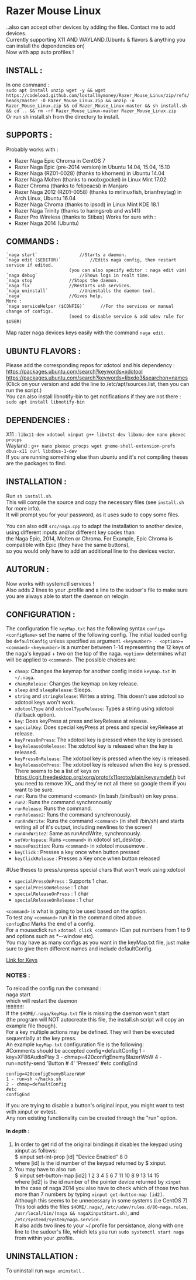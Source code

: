 # Razer Mouse Linux     
..also can accept other devices by adding the files. Contact me to add devices.     
Currently supporting X11 AND WAYLAND.(Ubuntu & flavors & anything you can install the dependencies on)     
Now with app auto profiles !   
## INSTALL :
In one command :     
`sudo apt install unzip wget -y && wget https://codeload.github.com/lostallmymoney/Razer_Mouse_Linux/zip/refs/heads/master -O Razer_Mouse_Linux.zip && unzip -o Razer_Mouse_Linux.zip && cd Razer_Mouse_Linux-master && sh install.sh && cd .. && rm -rf Razer_Mouse_Linux-master Razer_Mouse_Linux.zip`     
Or run sh install.sh from the directory to install.     
## SUPPORTS :     
Probably works with :
- Razer Naga Epic Chroma in CentOS 7
- Razer Naga Epic (pre-2014 version) in Ubuntu 14.04, 15.04, 15.10
- Razer Naga (RZ01-0028) (thanks to khornem) in Ubuntu 14.04
- Razer Naga Molten (thanks to noobxgockel) in Linux Mint 17.02
- Razer Chroma (thanks to felipeacsi) in Manjaro
- Razer Naga 2012 (RZ01-0058) (thanks to mrlinuxfish, brianfreytag) in Arch Linux, Ubuntu 16.04
- Razer Naga Chroma (thanks to ipsod) in Linux Mint KDE 18.1
- Razer Naga Trinity (thanks to haringsrob and ws141)
- Razer Pro Wireless (thanks to Stibax)
Works for sure with :
- Razer Naga 2014 (Ubuntu)   
## COMMANDS :

	`naga start` 				//Starts a daemon.	
	`naga edit ($EDITOR)` 			//Edits naga config, then restart service if edited.     
							(you can also specify editor : naga edit vim)
	`naga debug` 				//Shows logs in realt time.
	`naga stop`				//Stops the daemon.
	`naga fix`				//Restarts usb services.
	`naga uninstall` 			//Uninstalls the daemon tool.
	`naga` 					//Gives help.
    More :
	`naga serviceHelper ($CONFIG)`		//For the services or manual change of configs.      
							(need to disable service & add udev rule for $USER)        
Map razer naga devices keys easily with the command `naga edit`.     
## UBUNTU FLAVORS :
Please add the corresponding repos for xdotool and his dependency :     
	https://packages.ubuntu.com/search?keywords=xdotool     
	https://packages.ubuntu.com/search?keywords=libxdo3&searchon=names     
	(Click on your version and add the line to /etc/apt/sources.list, then you can run the script.)     
	You can also install libnotify-bin to get notifications if they are not there : `sudo apt install libnotify-bin`     	
## DEPENDENCIES :	
X11 : `libx11-dev xdotool xinput g++ libxtst-dev libxmu-dev nano pkexec procps`    
Wayland : `g++ nano pkexec procps wget gnome-shell-extension-prefs dbus-x11 curl libdbus-1-dev`    
If you are running something else than ubuntu and it's not compiling theses are the packages to find.     
## INSTALLATION :     
Run `sh install.sh`.       
This will compile the source and copy the necessary files (see `install.sh` for more info).   
It will prompt you for your password, as it uses sudo to copy some files.  

You can also edit `src/naga.cpp` to adapt the installation to another device, using different inputs and/or different key codes than   
the Naga Epic, 2014, Molten or Chroma. For Example, Epic Chroma is compatible with Epic (they have the same buttons),   
so you would only have to add an additional line to the devices vector.
 
## AUTORUN :     
Now works with systemctl services !    
Also adds 2 lines to your .profile and a line to the sudoer's file to make sure you are always able to start the daemon on relogin.     

## CONFIGURATION :
The configuration file `keyMap.txt` has the following syntax
    `config=<configName>` set the name of the following config. The initial loaded config be `defaultConfig` unless specified as argument.
    `<keynumber> - <option>=<command>`
    `<keynumber>` is a number between 1-14 representing the 12 keys of the naga's keypad + two on the top of the naga.
    `<option>` determines what will be applied to `<command>`. The possible choices are:

- `chmap`: Changes the keymap for another config inside `keymap.txt` in `~/.naga`.
- `champRelease`: Changes the keymap on key release.
- `sleep` and `sleepRelease`: Sleeps.
- `string` and `stringRelease`: Writes a string. This doesn't use xdotool so xdotool keys won't work.
- `xdotoolType` and `xdotoolTypeRelease`: Types a string using xdotool (fallback option).
- `key`: Does keyPress at press and keyRelease at release.
- `specialKey`: Does special keyPress at press and special keyRelease at release.
- `keyPressOnPress`: The xdotool key is pressed when the key is pressed.
- `keyReleaseOnRelease`: The xdotool key is released when the key is released.			
- `keyPressOnRelease`: The xdotool key is pressed when the key is released.
- `keyReleaseOnPress`: The xdotool key is released when the key is pressed. There seems to be a list of keys on https://cgit.freedesktop.org/xorg/proto/x11proto/plain/keysymdef.h but you need to remove XK_ and they're not all there so google them if you want to be sure.
- `run`: Runs the command `<command>` (in bash /bin/bash) on key press.
- `run2`: Runs the command synchronously
- `runRelease`: Runs the command.
- `runRelease2`: Runs the command synchronously.
- `runAndWrite`: Runs the command `<command>` (in shell /bin/sh) and starts writing all of it's output, including newlines to the screen!
- `runAndWrite2`: Same as runAndWrite, synchronously.
- `setWorkspace`: Runs `<command>` in xdotool set_desktop <command> .
- `mousePosition`: Runs `<command>` in xdotool mousemove <command> .
- `keyClick` : Presses a key once when button pressed
- `keyClickRelease` : Presses a Key once when button released

#Use theses to press/unpress special chars that won't work using xdotool
- `specialPressOnPress` : Supports 1 char.
- `specialPressOnRelease` : 1 char
- `specialReleaseOnPress` : 1 char
- `specialReleaseOnRelease` : 1 char

`<command>` is what is going to be used based on the option.    
To test any `<command>` run it in the command cited above.    
`configEnd` Marks the end of a config.   
For a mouseclick run `xdotool click <command>` (Can put numbers from 1 to 9 and options such as *--window etc).   
You may have as many configs as you want in the keyMap.txt file, just make sure to give them different names and include defaultConfig.

[Link for Keys](https://cgit.freedesktop.org/xorg/proto/x11proto/plain/keysymdef.h)

### NOTES :     
To reload the config run the command :     
	naga start   
which will restart the daemon    
!!!!!!!!!!!!    
If the `$HOME/.naga/keyMap.txt` file is missing the daemon won't start      
(the program will NOT autocreate this file, the install.sh script will copy an example file though).      
For a key multiple actions may be defined. They will then be executed sequentially at the key press.     
An example `keyMap.txt` configuration file is the following:     
    #Comments should be accepted
    config=defaultConfig
    1 - key=XF86AudioPlay
    3 - chmap=420configEnemyBlazerWoW
    4 - run=notify-send 'Button # 4' 'Pressed'
    #etc
    configEnd

    config=420configEnemyBlazerWoW
    1 - run=sh ~/hacks.sh
    2 - chmap=defaultConfig
    #etc
    configEnd     
If you are trying to disable a button's original input, you might want to test with xinput or evtest.     
Any non existing functionality can be created through the "run" option.       
#### In depth :
1) In order to get rid of the original bindings it disables the keypad using xinput as follows:      
    $ xinput set-int-prop [id] "Device Enabled" 8 0     
where [id] is the id number of the keypad returned by $ xinput.     
2) You may have to also run     
    $ xinput set-button-map [id2] 1 2 3 4 5 6 7 11 10 8 9 13 14 15      
where [id2] is the id number of the pointer device returned by `xinput`   
In the case of naga 2014 you also have to check which of those two has more than 7 numbers by typing `xinput get-button-map [id2]`.     
Although this seems to be unnecessary in some systems (i.e CentOS 7)     
This tool adds the files `$HOME/.naga/`, `/etc/udev/rules.d/80-naga.rules`, `/usr/local/bin/(naga && nagaXinputStart.sh)`, and `/etc/systemd/system/naga.service`.     
It also adds two lines to your ~/.profile for persistance, along with one line to the sudoer's file, which lets you run `sudo systemctl start naga` from within your .profile.     
## UNINSTALLATION :     
To uninstall run `naga uninstall` .
